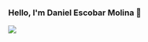 ### Hello, I'm Daniel Escobar Molina 👋

<p><img src="https://github-readme-stats.vercel.app/api/top-langs/?username=DaniiGG&theme=tokyonight"></p>

<!--
**DaniiGG/DaniiGG** is a ✨ _special_ ✨ repository because its `README.md` (this file) appears on your GitHub profile.

Here are some ideas to get you started:

- 🔭 I’m currently working on ...
- 🌱 I’m currently learning ...
- 👯 I’m looking to collaborate on ...
- 🤔 I’m looking for help with ...
- 💬 Ask me about ...
- 📫 How to reach me: ...
- 😄 Pronouns: ...
- ⚡ Fun fact: ...
-->
